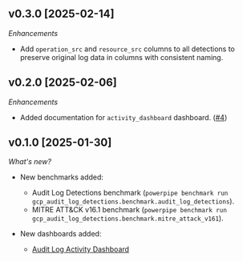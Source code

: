 ## v0.3.0 [2025-02-14]

_Enhancements_

- Add `operation_src` and `resource_src` columns to all detections to preserve original log data in columns with consistent naming.

## v0.2.0 [2025-02-06]

_Enhancements_

- Added documentation for `activity_dashboard` dashboard. ([#4](https://github.com/turbot/tailpipe-mod-gcp-audit-log-detections/pull/4))

## v0.1.0 [2025-01-30]

_What's new?_

- New benchmarks added:
  - Audit Log Detections benchmark (`powerpipe benchmark run gcp_audit_log_detections.benchmark.audit_log_detections`).
  - MITRE ATT&CK v16.1 benchmark (`powerpipe benchmark run gcp_audit_log_detections.benchmark.mitre_attack_v161`).

- New dashboards added:
  - [Audit Log Activity Dashboard](https://hub.powerpipe.io/mods/turbot/gcp_audit_log_detections/dashboards/dashboard.activity_dashboard)
